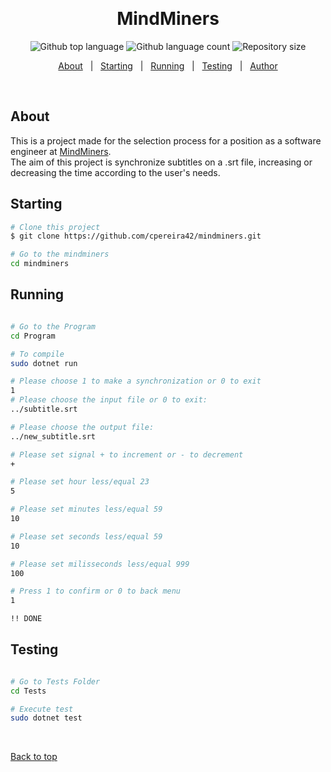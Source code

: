   &#xa0;

  <!-- <a href="https://desafio_cezar.netlify.app">Demo</a> -->
</div>

<h1 align="center">MindMiners</h1>

<p align="center">
  <img alt="Github top language" src="https://img.shields.io/github/languages/top/cpereira42/mindminers?color=3de069">

  <img alt="Github language count" src="https://img.shields.io/github/languages/count/cpereira42/mindminers?color=3de069">

  <img alt="Repository size" src="https://img.shields.io/github/repo-size/cpereira42/mindminers?color=3de069">

</p>

<p align="center">
  <a href="#about">About</a> &#xa0; | &#xa0;
  <a href="#starting">Starting</a> &#xa0; | &#xa0;
  <a href="#running">Running</a> &#xa0; | &#xa0;
  <a href="#testing">Testing</a> &#xa0; | &#xa0;
  <a href="https://github.com/cpereira42" target="_blank">Author</a>
</p>

<br>

## About ##
This is a project made for the selection process for a position as a software engineer at [MindMiners](https://mindminers.com).<br>
The aim of this project is synchronize subtitles on a .srt file, increasing or decreasing the time according to the user's needs.<br>

## Starting ##

```bash
# Clone this project
$ git clone https://github.com/cpereira42/mindminers.git

# Go to the mindminers 
cd mindminers

```

## Running ##
```bash

# Go to the Program 
cd Program

# To compile
sudo dotnet run

# Please choose 1 to make a synchronization or 0 to exit
1
# Please choose the input file or 0 to exit:
../subtitle.srt

# Please choose the output file:
../new_subtitle.srt

# Please set signal + to increment or - to decrement
+

# Please set hour less/equal 23
5

# Please set minutes less/equal 59
10

# Please set seconds less/equal 59
10

# Please set milisseconds less/equal 999
100

# Press 1 to confirm or 0 to back menu
1

!! DONE

```

## Testing ##
```bash

# Go to Tests Folder
cd Tests

# Execute test
sudo dotnet test

```
&#xa0;

<a href="#top">Back to top</a>
